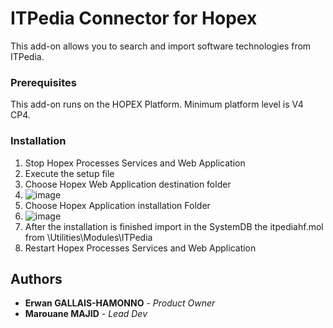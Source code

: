 # ITPedia Connector for Hopex
This add-on allows you to search and import software technologies from ITPedia.

### Prerequisites
This add-on runs on the HOPEX Platform. Minimum platform level is V4 CP4.

### Installation
1. Stop Hopex Processes Services and Web Application
2. Execute the setup file
3. Choose Hopex Web Application destination folder 
4. ![image](https://user-images.githubusercontent.com/61796830/143587470-b558f5ae-e59e-4a44-9af2-54ce66e675b3.png)
5. Choose Hopex Application installation Folder  
6. ![image](https://user-images.githubusercontent.com/61796830/143587502-63773ad9-24c0-4c9f-a86d-c6470b55036d.png)
7. After the installation is finished import in the SystemDB the itpediahf.mol from <Hopex Application installation>\Utilities\Modules\ITPedia
8. Restart Hopex Processes Services and Web Application 

## Authors
* **Erwan GALLAIS-HAMONNO** - *Product Owner*
* **Marouane MAJID** - *Lead Dev* 
